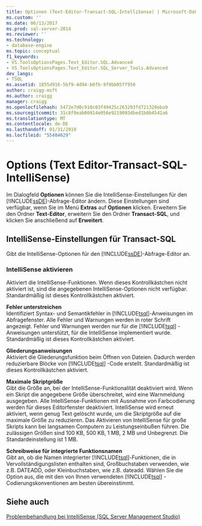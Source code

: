 ```yaml
---
title: Optionen (Text-Editor-Transact-SQL-IntelliSense) | Microsoft-Dokumentation
ms.custom: ''
ms.date: 06/13/2017
ms.prod: sql-server-2014
ms.reviewer: ''
ms.technology:
- database-engine
ms.topic: conceptual
f1_keywords:
- VS.ToolsOptionsPages.Text_Editor.SQL.Advanced
- VS.ToolsOptionsPages.Text_Editor.SQL_Server_Tools.Advanced
dev_langs:
- TSQL
ms.assetid: 1855d916-5bf9-4d94-b0fb-9f9bb05ff950
author: craigg-msft
ms.author: craigg
manager: craigg
ms.openlocfilehash: 5472e7d0c910c03f49425c263293fd721320eba9
ms.sourcegitcommit: 31c8f9eab00914e056e9219093dbed1b0b4542a6
ms.translationtype: MT
ms.contentlocale: de-DE
ms.lasthandoff: 01/31/2019
ms.locfileid: "55484629"
---
```

# <a name="options-text-editor-transact-sql-intellisense"></a>Options (Text Editor-Transact-SQL-IntelliSense)
  Im Dialogfeld **Optionen** können Sie die IntelliSense-Einstellungen für den [!INCLUDE[ssDE](../includes/ssde-md.md)]-Abfrage-Editor ändern. Diese Einstellungen sind verfügbar, wenn Sie im Menü **Extras** auf **Optionen** klicken. Erweitern Sie den Ordner **Text-Editor**, erweitern Sie den Ordner **Transact-SQL**, und klicken Sie anschließend auf **Erweitert**.  
  
## <a name="transact-sql-intellisense-settings"></a>IntelliSense-Einstellungen für Transact-SQL  
 Gibt die IntelliSense-Optionen für den [!INCLUDE[ssDE](../includes/ssde-md.md)]-Abfrage-Editor an.  
  
### <a name="enable-intellisense"></a>IntelliSense aktivieren  
 Aktiviert die IntelliSense-Funktionen. Wenn dieses Kontrollkästchen nicht aktiviert ist, sind die angegebenen IntelliSense-Optionen nicht verfügbar. Standardmäßig ist dieses Kontrollkästchen aktiviert.  
  
 **Fehler unterstreichen**  
 Identifiziert Syntax- und Semantikfehler in [!INCLUDE[tsql](../includes/tsql-md.md)]-Anweisungen im Abfragefenster. Alle Fehler und Warnungen werden in roter Schrift angezeigt. Fehler und Warnungen werden nur für die [!INCLUDE[tsql](../includes/tsql-md.md)] -Anweisungen unterstützt, für die IntelliSense implementiert wurde. Standardmäßig ist dieses Kontrollkästchen aktiviert.  
  
 **Gliederungsanweisungen**  
 Aktiviert die Gliederungsfunktion beim Öffnen von Dateien. Dadurch werden reduzierbare Blöcke von [!INCLUDE[tsql](../includes/tsql-md.md)] -Code erstellt. Standardmäßig ist dieses Kontrollkästchen aktiviert.  
  
 **Maximale Skriptgröße**  
 Gibt die Größe an, bei der IntelliSense-Funktionalität deaktiviert wird. Wenn ein Skript die angegebene Größe überschreitet, wird eine Warnmeldung ausgegeben. Alle IntelliSense-Funktionen mit Ausnahme von Farbcodierung werden für dieses Editorfenster deaktiviert. IntelliSense wird erneut aktiviert, wenn genug Text gelöscht wurde, um die Skriptgröße auf die maximale Größe zu reduzieren. Das Aktivieren von IntelliSense für große Skripts kann bei langsamen Computern zu Leistungseinbußen führen. Die zulässigen Größen sind 100 KB, 500 KB, 1 MB, 2 MB und Unbegrenzt. Die Standardeinstellung ist 1 MB.  
  
 **Schreibweise für integrierte Funktionsnamen**  
 Gibt an, ob die Namen integrierter [!INCLUDE[tsql](../includes/tsql-md.md)]-Funktionen, die in Vervollständigungslisten enthalten sind, Großbuchstaben verwenden, wie z.B. DATEADD, oder Kleinbuchstaben, wie z.B. dateadd. Wählen Sie die Option aus, die mit den von Ihnen verwendeten [!INCLUDE[tsql](../includes/tsql-md.md)] -Codierungskonventionen am besten übereinstimmt.  
  
## <a name="see-also"></a>Siehe auch  
 [Problembehandlung bei IntelliSense &#40;SQL Server Management Studio&#41;](../relational-databases/scripting/troubleshooting-intellisense.md)  
  
  
